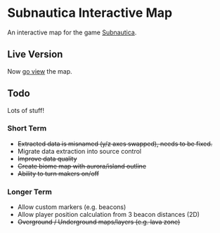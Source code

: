 # Subnautica Interactive Map

An interactive map for the game [Subnautica](https://unknownworlds.com/subnautica/).

## Live Version

Now [go view](live/index.html) the map.

## Todo

Lots of stuff!

### Short Term

* ~~Extracted data is misnamed (y/z axes swapped), needs to be fixed.~~
* Migrate data extraction into source control
* ~~Improve data quality~~
* ~~Create biome map with aurora/island outline~~
* ~~Ability to turn makers on/off~~

### Longer Term

* Allow custom markers (e.g. beacons)
* Allow player position calculation from 3 beacon distances (2D)
* ~~Overground / Underground maps/layers (e.g. lava zone)~~
